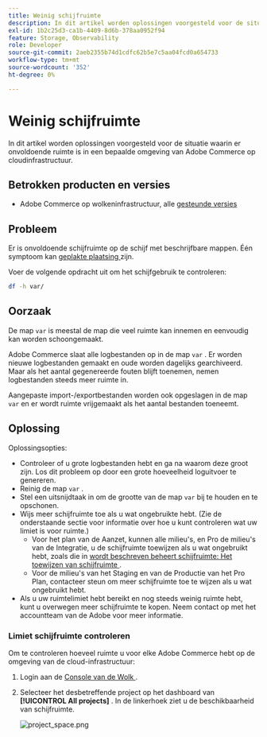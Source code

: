 ```yaml
---
title: Weinig schijfruimte
description: In dit artikel worden oplossingen voorgesteld voor de situatie waarin er onvoldoende ruimte is in een bepaalde omgeving van Adobe Commerce op cloudinfrastructuur.
exl-id: 1b2c25d3-ca1b-4409-8d6b-378aa0952f94
feature: Storage, Observability
role: Developer
source-git-commit: 2aeb2355b74d1cdfc62b5e7c5aa04fcd0a654733
workflow-type: tm+mt
source-wordcount: '352'
ht-degree: 0%

---
```


# Weinig schijfruimte

In dit artikel worden oplossingen voorgesteld voor de situatie waarin er onvoldoende ruimte is in een bepaalde omgeving van Adobe Commerce op cloudinfrastructuur.

## Betrokken producten en versies

* Adobe Commerce op wolkeninfrastructuur, alle [ gesteunde versies ](https://magento.com/sites/default/files/magento-software-lifecycle-policy.pdf)

## Probleem

Er is onvoldoende schijfruimte op de schijf met beschrijfbare mappen. Één symptoom kan [ geplakte plaatsing ](/help/troubleshooting/deployment/deployment-stuck-with-unable-to-upload-the-application-to-the-remote-cluster-error.md) zijn.

Voer de volgende opdracht uit om het schijfgebruik te controleren:

```bash
df -h var/
```

## Oorzaak

De map `var` is meestal de map die veel ruimte kan innemen en eenvoudig kan worden schoongemaakt.

Adobe Commerce slaat alle logbestanden op in de map `var` . Er worden nieuwe logbestanden gemaakt en oude worden dagelijks gearchiveerd. Maar als het aantal gegenereerde fouten blijft toenemen, nemen logbestanden steeds meer ruimte in.

Aangepaste import-/exportbestanden worden ook opgeslagen in de map `var` en er wordt ruimte vrijgemaakt als het aantal bestanden toeneemt.

## Oplossing

Oplossingsopties:

* Controleer of u grote logbestanden hebt en ga na waarom deze groot zijn. Los dit probleem op door een grote hoeveelheid loguitvoer te genereren.
* Reinig de map `var` .
* Stel een uitsnijdtaak in om de grootte van de map `var` bij te houden en te opschonen.
* Wijs meer schijfruimte toe als u wat ongebruikte hebt. (Zie de onderstaande sectie voor informatie over hoe u kunt controleren wat uw limiet is voor ruimte.)
   * Voor het plan van de Aanzet, kunnen alle milieu&#39;s, en Pro de milieu&#39;s van de Integratie, u de schijfruimte toewijzen als u wat ongebruikt hebt, zoals die in [ wordt beschreven beheert schijfruimte: Het toewijzen van schijfruimte ](https://experienceleague.adobe.com/en/docs/commerce-cloud-service/user-guide/develop/storage/manage-disk-space#application-disk-space).
   * Voor de milieu&#39;s van het Staging en van de Productie van het Pro Plan, contacteer steun om meer schijfruimte toe te wijzen als u wat ongebruikt hebt.
* Als u uw ruimtelimiet hebt bereikt en nog steeds weinig ruimte hebt, kunt u overwegen meer schijfruimte te kopen. Neem contact op met het accountteam van de Adobe voor meer informatie.

### Limiet schijfruimte controleren

Om te controleren hoeveel ruimte u voor elke Adobe Commerce hebt op de omgeving van de cloud-infrastructuur:

1. Login aan de [ Console van de Wolk ](https://console.adobecommerce.com).
1. Selecteer het desbetreffende project op het dashboard van **[!UICONTROL All projects]** . In de linkerhoek ziet u de beschikbaarheid van schijfruimte.

   ![ project_space.png ](/help/troubleshooting/miscellaneous/assets/project_space.png)

